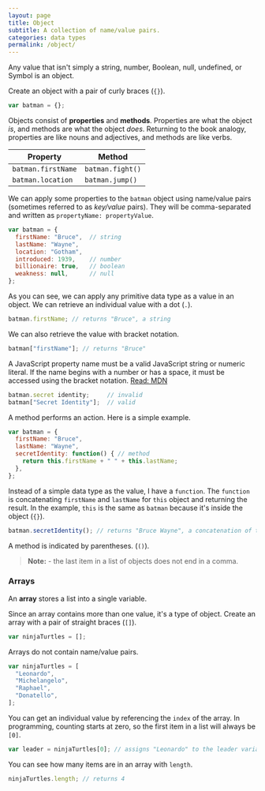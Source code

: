 ```yaml
---
layout: page
title: Object
subtitle: A collection of name/value pairs.
categories: data types
permalink: /object/
---
```


Any value that isn't simply a string, number, Boolean, null, undefined, or
Symbol is an object.

Create an object with a pair of curly braces (`{}`).

``` js
var batman = {};
```

Objects consist of **properties** and **methods**. Properties are what the
object *is*, and methods are what the object *does*. Returning to the book
analogy, properties are like nouns and adjectives, and methods are like verbs.

**Property**       | **Method**
------------       | ----------
`batman.firstName` | `batman.fight()`
`batman.location`  | `batman.jump()`

We can apply some properties to the `batman` object using name/value pairs
(sometimes referred to as *key/value* pairs). They will be comma-separated and
written as `propertyName: propertyValue`.

``` js
var batman = {
  firstName: "Bruce",  // string
  lastName: "Wayne",
  location: "Gotham",
  introduced: 1939,    // number
  billionaire: true,   // boolean
  weakness: null,      // null
};
```

As you can see, we can apply any primitive data type as a value in an object. We
can retrieve an individual value with a dot (`.`).

``` js
batman.firstName; // returns "Bruce", a string
```

We can also retrieve the value with bracket notation.

``` js
batman["firstName"]; // returns "Bruce"
```

A JavaScript property name must be a valid JavaScript string or numeric literal.
If the name begins with a number or has a space, it must be accessed using the
bracket notation. [Read: MDN][1]

``` js
batman.secret identity;     // invalid
batman["Secret Identity"];  // valid
```

A method performs an action. Here is a simple example.

``` js
var batman = {
  firstName: "Bruce",
  lastName: "Wayne",
  secretIdentity: function() { // method
    return this.firstName + " " + this.lastName;
  },
};
```

Instead of a simple data type as the value, I have a `function`. The `function`
is concatenating `firstName` and `lastName` for `this` object and returning the
result. In the example, `this` is the same as `batman` because it's inside the
object (`{}`).

``` js
batman.secretIdentity(); // returns "Bruce Wayne", a concatenation of two properties
```

A method is indicated by parentheses. (`()`).

> **Note:** - the last item in a list of objects does not end in a comma.

### Arrays

An **array** stores a list into a single variable.

Since an array contains more than one value, it's a type of object. Create an
array with a pair of straight braces (`[]`).

``` js
var ninjaTurtles = [];
```

Arrays do not contain name/value pairs.

``` js
var ninjaTurtles = [
  "Leonardo",
  "Michelangelo",
  "Raphael",
  "Donatello",
];
```

You can get an individual value by referencing the `index` of the array. In
programming, counting starts at zero, so the first item in a list will always
be `[0]`.

``` js
var leader = ninjaTurtles[0]; // assigns "Leonardo" to the leader variable
```

You can see how many items are in an array with `length`.

``` js
ninjaTurtles.length; // returns 4
```

[1]: https://developer.mozilla.org/en-US/docs/Web/JavaScript/Guide/Working_with_Objects#Objects_and_properties
